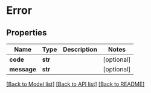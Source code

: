 # Error

## Properties

| Name        | Type    | Description | Notes      |
| ----------- | ------- | ----------- | ---------- |
| **code**    | **str** |             | [optional] |
| **message** | **str** |             | [optional] |

[[Back to Model list]](../README.md#documentation-for-models) [[Back to API list]](../README.md#documentation-for-api-endpoints) [[Back to README]](../README.md)
